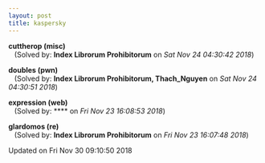 ```yaml
---
layout: post
title: kaspersky
---
```


<!--break-->

**cuttherop (misc)**  
&nbsp;&nbsp;&nbsp;(Solved by: **Index Librorum Prohibitorum** on _Sat Nov 24 04:30:42 2018_)  
  
**doubles (pwn)**  
&nbsp;&nbsp;&nbsp;(Solved by: **Index Librorum Prohibitorum, Thach_Nguyen** on _Sat Nov 24 04:30:51 2018_)  
  
**expression (web)**  
&nbsp;&nbsp;&nbsp;(Solved by: **** on _Fri Nov 23 16:08:53 2018_)  
  
**glardomos (re)**  
&nbsp;&nbsp;&nbsp;(Solved by: **Index Librorum Prohibitorum** on _Fri Nov 23 16:07:48 2018_)  
  


Updated on Fri Nov 30 09:10:50 2018
